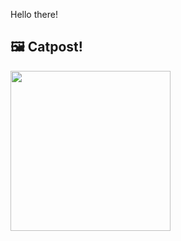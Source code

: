 Hello there!



## 🖼️ Catpost!

<sub>
    <img src="https://cdn2.thecatapi.com/images/5qe.jpg" height="256">
</sub>

